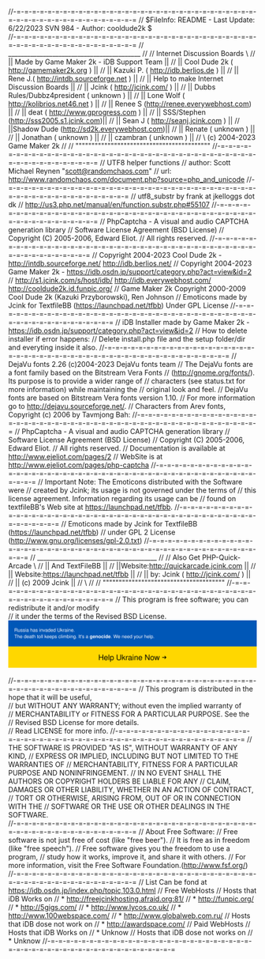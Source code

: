 //-=-=-=-=-=-=-=-=-=-=-=-=-=-=-=-=-=-=-=-=-=-=-=-=-=-=-=-=-=-=-=-=-=-=-=-=-=-=-=-=-=-=-=-=-=-=-=-=
//        $FileInfo: README - Last Update: 6/22/2023 SVN 984 - Author: cooldude2k $          
//-=-=-=-=-=-=-=-=-=-=-=-=-=-=-=-=-=-=-=-=-=-=-=-=-=-=-=-=-=-=-=-=-=-=-=-=-=-=-=-=-=-=-=-=-=-=-=-=
//                       __________________________________________
//                      //        Internet Discussion Boards      \\
//                     || Made by Game Maker 2k - iDB Support Team ||
//                     ||  Cool Dude 2k ( http://gamemaker2k.org ) ||
//                     ||    Kazuki P. ( http://idb.berlios.de )   ||
//                     ||  Rene J.( http://intdb.sourceforge.net ) ||
//                     ||  Help to make Internet Discussion Boards ||
//                     ||         Jcink ( http://jcink.com/ )      ||
//                     ||  Dubbs Rules/Dubbz4president ( unknown ) ||
//                     || Lone Wolf ( http://kolibrios.net46.net ) ||
//                     ||  Renee S (http://renee.everywebhost.com) ||
//                     ||      deat ( http://www.gprogress.com )   ||
//                     || SSS/Stephen (http://sss2005.s1.jcink.com)||
//                     ||      Sean J ( http://seanj.jcink.com )   ||
//                     ||Shadow Dude (http://sd2k.everywebhost.com)||
//                     ||              Renate ( unknown )          ||
//                     ||             Jonathan ( unknown )         ||
//                     ||             czambran ( unknown )         ||
//                      \\       (c) 2004-2023 Game Maker 2k      //
//                       """"""""""""""""""""""""""""""""""""""""""
//-=-=-=-=-=-=-=-=-=-=-=-=-=-=-=-=-=-=-=-=-=-=-=-=-=-=-=-=-=-=-=-=-=-=-=-=-=-=-=-=-=-=-=-=-=-=-=-=
// UTF8 helper functions
// author: Scott Michael Reynen "scott@randomchaos.com"
// url: http://www.randomchaos.com/document.php?source=php_and_unicode
//-=-=-=-=-=-=-=-=-=-=-=-=-=-=-=-=-=-=-=-=-=-=-=-=-=-=-=-=-=-=-=-=-=-=-=-=-=-=-=-=-=-=-=-=-=-=-=-=
// utf8_substr by frank at jkelloggs dot dk
// http://us3.php.net/manual/en/function.substr.php#55107
//-=-=-=-=-=-=-=-=-=-=-=-=-=-=-=-=-=-=-=-=-=-=-=-=-=-=-=-=-=-=-=-=-=-=-=-=-=-=-=-=-=-=-=-=-=-=-=-=
// PhpCaptcha - A visual and audio CAPTCHA generation library
// Software License Agreement (BSD License)
// Copyright (C) 2005-2006, Edward Eliot.
// All rights reserved.
//-=-=-=-=-=-=-=-=-=-=-=-=-=-=-=-=-=-=-=-=-=-=-=-=-=-=-=-=-=-=-=-=-=-=-=-=-=-=-=-=-=-=-=-=-=-=-=-=
// Copyright 2004-2023 Cool Dude 2k - http://intdb.sourceforge.net/ http://idb.berlios.net/
// Copyright 2004-2023 Game Maker 2k - https://idb.osdn.jp/support/category.php?act=view&id=2 
// http://s1.jcink.com/s/host/idb/  http://idb.everywebhost.com/  http://cooldude2k.id.funpic.org/
//  	        Game Maker 2k Copyright 2000-2009 Cool Dude 2k (Kazuki Przyborowski), Ren Johnson
// Emoticons made by Jcink for TextfileBB (https://launchpad.net/tfbb) Under GPL License
//-=-=-=-=-=-=-=-=-=-=-=-=-=-=-=-=-=-=-=-=-=-=-=-=-=-=-=-=-=-=-=-=-=-=-=-=-=-=-=-=-=-=-=-=-=-=-=-=
// iDB Installer made by Game Maker 2k - https://idb.osdn.jp/support/category.php?act=view&id=2
// How to delete installer if error happens:
// Delete install.php file and the setup folder/dir and everyting inside it also.
//-=-=-=-=-=-=-=-=-=-=-=-=-=-=-=-=-=-=-=-=-=-=-=-=-=-=-=-=-=-=-=-=-=-=-=-=-=-=-=-=-=-=-=-=-=-=-=-=
// DejaVu fonts 2.26 (c)2004-2023 DejaVu fonts team
// The DejaVu fonts are a font family based on the Bitstream Vera Fonts
// (http://gnome.org/fonts/). Its purpose is to provide a wider range of
// characters (see status.txt for more information) while maintaining the
// original look and feel.
// DejaVu fonts are based on Bitstream Vera fonts version 1.10.
// For more information go to http://dejavu.sourceforge.net/.
// Characters from Arev fonts, Copyright (c) 2006 by Tavmjong Bah:
//-=-=-=-=-=-=-=-=-=-=-=-=-=-=-=-=-=-=-=-=-=-=-=-=-=-=-=-=-=-=-=-=-=-=-=-=-=-=-=-=-=-=-=-=-=-=-=-=
// PhpCaptcha - A visual and audio CAPTCHA generation library
// Software License Agreement (BSD License)
// Copyright (C) 2005-2006, Edward Eliot.
// All rights reserved.
// Documentation is available at http://www.ejeliot.com/pages/2
// WebSite is at http://www.ejeliot.com/pages/php-captcha
//-=-=-=-=-=-=-=-=-=-=-=-=-=-=-=-=-=-=-=-=-=-=-=-=-=-=-=-=-=-=-=-=-=-=-=-=-=-=-=-=-=-=-=-=-=-=-=-=
// Important Note: The Emoticons distributed with the Software were
// created by Jcink; its usage is not governed under the terms of
// this license agreement. Information regarding its usage can be
// found on textfileBB's Web site at https://launchpad.net/tfbb.
//-=-=-=-=-=-=-=-=-=-=-=-=-=-=-=-=-=-=-=-=-=-=-=-=-=-=-=-=-=-=-=-=-=-=-=-=-=-=-=-=-=-=-=-=-=-=-=-=
// Emoticons made by Jcink for TextfileBB (https://launchpad.net/tfbb) 
// under GPL 2 License (http://www.gnu.org/licenses/gpl-2.0.txt)
//-=-=-=-=-=-=-=-=-=-=-=-=-=-=-=-=-=-=-=-=-=-=-=-=-=-=-=-=-=-=-=-=-=-=-=-=-=-=-=-=-=-=-=-=-=-=-=-=
//                         ______________________________________
//                        //     Also Get PHP-Quick-Arcade      \\
//                        ||          And TextFileBB             ||
//                        ||Website:http://quickarcade.jcink.com ||
//                        || Website:https://launchpad.net/tfbb  ||
//                        ||   by: Jcink ( http://jcink.com/ )   ||
//                        ||         (c) 2009 Jcink              ||
//                        \\                                    //
//                         """"""""""""""""""""""""""""""""""""""
//-=-=-=-=-=-=-=-=-=-=-=-=-=-=-=-=-=-=-=-=-=-=-=-=-=-=-=-=-=-=-=-=-=-=-=-=-=-=-=-=-=-=-=-=-=-=-=-=
// This program is free software; you can redistribute it and/or modify           
// it under the terms of the Revised BSD License.                                        
[![Stand With Ukraine](https://raw.githubusercontent.com/vshymanskyy/StandWithUkraine/main/banner2-direct.svg)](https://stand-with-ukraine.pp.ua)

//-=-=-=-=-=-=-=-=-=-=-=-=-=-=-=-=-=-=-=-=-=-=-=-=-=-=-=-=-=-=-=-=-=-=-=-=-=-=-=-=-=-=-=-=-=-=-=-=
// This program is distributed in the hope that it will be useful,                    
// but WITHOUT ANY WARRANTY; without even the implied warranty of         
// MERCHANTABILITY or FITNESS FOR A PARTICULAR PURPOSE.  See the         
// Revised BSD License for more details.                                              
// Read LICENSE for more info.
//-=-=-=-=-=-=-=-=-=-=-=-=-=-=-=-=-=-=-=-=-=-=-=-=-=-=-=-=-=-=-=-=-=-=-=-=-=-=-=-=-=-=-=-=-=-=-=-=
// THE SOFTWARE IS PROVIDED "AS IS", WITHOUT WARRANTY OF ANY KIND,
// EXPRESS OR IMPLIED, INCLUDING BUT NOT LIMITED TO THE WARRANTIES OF
// MERCHANTABILITY, FITNESS FOR A PARTICULAR PURPOSE AND NONINFRINGEMENT.
// IN NO EVENT SHALL THE AUTHORS OR COPYRIGHT HOLDERS BE LIABLE FOR ANY
// CLAIM, DAMAGES OR OTHER LIABILITY, WHETHER IN AN ACTION OF CONTRACT,
// TORT OR OTHERWISE, ARISING FROM, OUT OF OR IN CONNECTION WITH THE
// SOFTWARE OR THE USE OR OTHER DEALINGS IN THE SOFTWARE.     
//-=-=-=-=-=-=-=-=-=-=-=-=-=-=-=-=-=-=-=-=-=-=-=-=-=-=-=-=-=-=-=-=-=-=-=-=-=-=-=-=-=-=-=-=-=-=-=-=
//                                  About Free Software: 
// Free software is not just free of cost (like "free beer").
// It is free as in freedom (like "free speech").
// Free software gives you the freedom to use a program,
// study how it works, improve it, and share it with others.
// For more information, visit the Free Software Foundation.(http://www.fsf.org/)
//-=-=-=-=-=-=-=-=-=-=-=-=-=-=-=-=-=-=-=-=-=-=-=-=-=-=-=-=-=-=-=-=-=-=-=-=-=-=-=-=-=-=-=-=-=-=-=-=
// List Can be fond at https://idb.osdn.jp/index.php/topic,103.0.html
// Free WebHosts
// Hosts that iDB Works on
//     * http://freejcinkhosting.afraid.org:81/
//     * http://funpic.org/
//     * http://5gigs.com/
//     * http://www.lycos.co.uk/
//     * http://www.100webspace.com/
//     * http://www.globalweb.com.ru/ 
// Hosts that iDB dose not work on
//     * http://awardspace.com/
// Paid WebHosts
// Hosts that iDB Works on
//     * Unknow
// Hosts that iDB dose not works on
//     * Unknow
//-=-=-=-=-=-=-=-=-=-=-=-=-=-=-=-=-=-=-=-=-=-=-=-=-=-=-=-=-=-=-=-=-=-=-=-=-=-=-=-=-=-=-=-=-=-=-=-=

